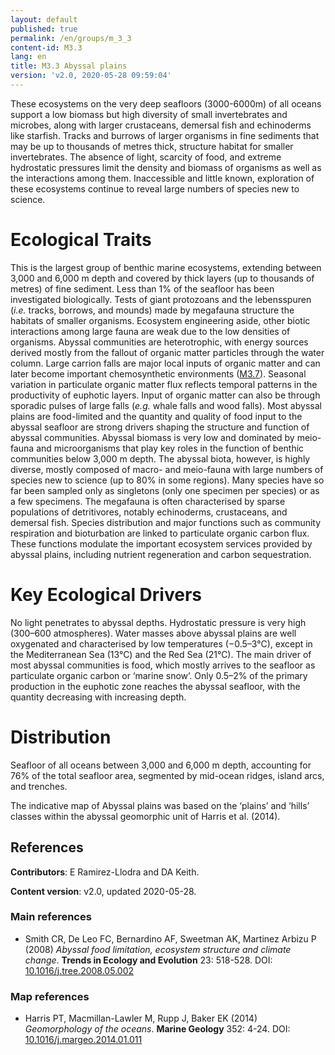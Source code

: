 ```yaml
---
layout: default
published: true
permalink: /en/groups/m_3_3
content-id: M3.3
lang: en
title: M3.3 Abyssal plains
version: 'v2.0, 2020-05-28 09:59:04'
---
```


These ecosystems on the very deep seafloors (3000-6000m) of all oceans support a low biomass but high diversity of small invertebrates and microbes, along with larger crustaceans, demersal fish and echinoderms like starfish. Tracks and burrows of larger organisms in fine sediments that may be up to thousands of metres thick, structure habitat for smaller invertebrates. The absence of light, scarcity of food, and extreme hydrostatic pressures limit the density and biomass of organisms as well as the interactions among them. Inaccessible and little known, exploration of these ecosystems continue to reveal large numbers of species new to science.

# Ecological Traits
 
This is the largest group of benthic marine ecosystems, extending between 3,000 and 6,000 m depth and covered by thick layers (up to thousands of metres) of fine sediment. Less than 1% of the seafloor has been investigated biologically. Tests of giant protozoans and the lebensspuren (_i.e._ tracks, borrows, and mounds) made by megafauna structure the habitats of smaller organisms. Ecosystem engineering aside, other biotic interactions among large fauna are weak due to the low densities of organisms. Abyssal communities are heterotrophic, with energy sources derived mostly from the fallout of organic matter particles through the water column. Large carrion falls are major local inputs of organic matter and can later become important chemosynthetic environments ([M3.7](/explore/groups/M3.7)). Seasonal variation in particulate organic matter flux reflects temporal patterns in the productivity of euphotic layers. Input of organic matter can also be through sporadic pulses of large falls (_e.g._ whale falls and wood falls). Most abyssal plains are food-limited and the quantity and quality of food input to the abyssal seafloor are strong drivers shaping the structure and function of abyssal communities. Abyssal biomass is very low and dominated by meio-fauna and microorganisms that play key roles in the function of benthic communities below 3,000 m depth. The abyssal biota, however, is highly diverse, mostly composed of macro- and meio-fauna with large numbers of species new to science (up to 80% in some regions). Many species have so far been sampled only as singletons (only one specimen per species) or as a few specimens. The megafauna is often characterised by sparse populations of detritivores, notably echinoderms, crustaceans, and demersal fish. Species distribution and major functions such as community respiration and bioturbation are linked to particulate organic carbon flux. These functions modulate the important ecosystem services provided by abyssal plains, including nutrient regeneration and carbon sequestration. 
 
# Key Ecological Drivers
 
No light penetrates to abyssal depths. Hydrostatic pressure is very high (300–600 atmospheres). Water masses above abyssal plains are well oxygenated and characterised by low temperatures (−0.5–3°C), except in the Mediterranean Sea (13°C) and the Red Sea (21°C). The main driver of most abyssal communities is food, which mostly arrives to the seafloor as particulate organic carbon or ‘marine snow’. Only 0.5–2% of the primary production in the euphotic zone reaches the abyssal seafloor, with the quantity decreasing with increasing depth.
 
# Distribution
 
Seafloor of all oceans between 3,000 and 6,000 m depth, accounting for 76% of the total seafloor area, segmented by mid-ocean ridges, island arcs, and trenches.

The indicative map of Abyssal plains was based on the ‘plains’ and ‘hills’ classes within the abyssal geomorphic unit of Harris et al. (2014).

## References

**Contributors**: E Ramirez-Llodra and DA Keith.

**Content version**: v2.0, updated 2020-05-28.

### Main references
* Smith CR, De Leo FC, Bernardino AF, Sweetman AK, Martinez Arbizu P  (2008) *Abyssal food limitation, ecosystem structure and climate change*. **Trends in Ecology and Evolution** 23: 518-528. DOI: [10.1016/j.tree.2008.05.002](http://doi.org/10.1016/j.tree.2008.05.002)

### Map references
* Harris PT, Macmillan-Lawler M, Rupp J, Baker EK  (2014) *Geomorphology of the oceans*. **Marine Geology** 352: 4-24. DOI: [10.1016/j.margeo.2014.01.011](http://doi.org/10.1016/j.margeo.2014.01.011)
